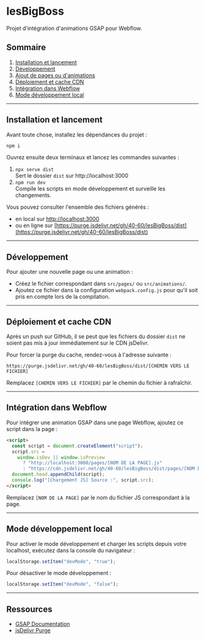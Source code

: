 # lesBigBoss

Projet d'intégration d'animations GSAP pour Webflow.

## Sommaire

1. [Installation et lancement](#installation-et-lancement)
2. [Développement](#développement)
3. [Ajout de pages ou d'animations](#ajout-de-pages-ou-danimations)
4. [Déploiement et cache CDN](#déploiement-et-cache-cdn)
5. [Intégration dans Webflow](#intégration-dans-webflow)
6. [Mode développement local](#mode-développement-local)

---

## Installation et lancement

Avant toute chose, installez les dépendances du projet :

```bash
npm i
```

Ouvrez ensuite deux terminaux et lancez les commandes suivantes :

1. `npx serve dist`  
   Sert le dossier `dist` sur http://localhost:3000
2. `npm run dev`  
   Compile les scripts en mode développement et surveille les changements.

Vous pouvez consulter l'ensemble des fichiers générés :

- en local sur [http://localhost:3000](http://localhost:3000)
- ou en ligne sur [https://purge.jsdelivr.net/gh/40-60/lesBigBoss/dist](https://purge.jsdelivr.net/gh/40-60/lesBigBoss/dist)

---

## Développement

Pour ajouter une nouvelle page ou une animation :

- Créez le fichier correspondant dans `src/pages/` ou `src/animations/`.
- Ajoutez ce fichier dans la configuration `webpack.config.js` pour qu'il soit pris en compte lors de la compilation.

---

## Déploiement et cache CDN

Après un push sur GitHub, il se peut que les fichiers du dossier `dist` ne soient pas mis à jour immédiatement sur le CDN jsDelivr.

Pour forcer la purge du cache, rendez-vous à l'adresse suivante :

`https://purge.jsdelivr.net/gh/40-60/lesBigBoss/dist/[CHEMIN VERS LE FICHIER]`

Remplacez `[CHEMIN VERS LE FICHIER]` par le chemin du fichier à rafraîchir.

---

## Intégration dans Webflow

Pour intégrer une animation GSAP dans une page Webflow, ajoutez ce script dans la page :

```html
<script>
  const script = document.createElement("script");
  script.src =
    window.isDev || window.isPreview
      ? "http://localhost:3000/pages/[NOM DE LA PAGE].js"
      : "https://cdn.jsdelivr.net/gh/40-60/lesBigBoss/dist/pages/[NOM DE LA PAGE].js";
  document.head.appendChild(script);
  console.log("[Chargement JS] Source :", script.src);
</script>
```

Remplacez `[NOM DE LA PAGE]` par le nom du fichier JS correspondant à la page.

---

## Mode développement local

Pour activer le mode développement et charger les scripts depuis votre localhost, exécutez dans la console du navigateur :

```js
localStorage.setItem("devMode", "true");
```

Pour désactiver le mode développement :

```js
localStorage.setItem("devMode", "false");
```

---

## Ressources

- [GSAP Documentation](https://greensock.com/docs/)
- [jsDelivr Purge](https://purge.jsdelivr.net/)
